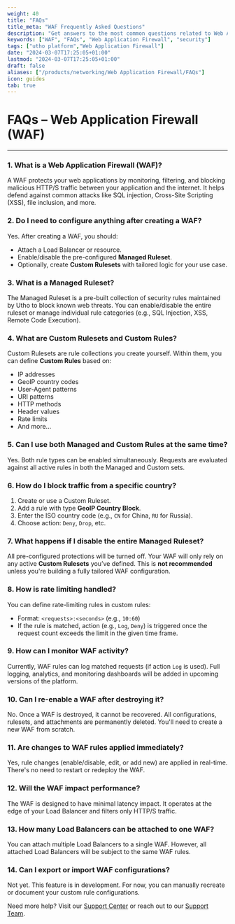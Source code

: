 ```yaml
---
weight: 40
title: "FAQs"
title_meta: "WAF Frequently Asked Questions"
description: "Get answers to the most common questions related to Web Application Firewall (WAF) on Utho Cloud."
keywords: ["WAF", "FAQs", "Web Application Firewall", "security"]
tags: ["utho platform","Web Application Firewall"]
date: "2024-03-07T17:25:05+01:00"
lastmod: "2024-03-07T17:25:05+01:00"
draft: false 
aliases: ["/products/networking/Web Application Firewall/FAQs"]
icon: guides
tab: true
---
```

# **FAQs – Web Application Firewall (WAF)**

---

### **1. What is a Web Application Firewall (WAF)?**

A WAF protects your web applications by monitoring, filtering, and blocking malicious HTTP/S traffic between your application and the internet. It helps defend against common attacks like SQL injection, Cross-Site Scripting (XSS), file inclusion, and more.


### **2. Do I need to configure anything after creating a WAF?**

Yes. After creating a WAF, you should:
- Attach a Load Balancer or resource.
- Enable/disable the pre-configured **Managed Ruleset**.
- Optionally, create **Custom Rulesets** with tailored logic for your use case.


### **3. What is a Managed Ruleset?**

The Managed Ruleset is a pre-built collection of security rules maintained by Utho to block known web threats. You can enable/disable the entire ruleset or manage individual rule categories (e.g., SQL Injection, XSS, Remote Code Execution).


### **4. What are Custom Rulesets and Custom Rules?**

Custom Rulesets are rule collections you create yourself. Within them, you can define **Custom Rules** based on:
- IP addresses
- GeoIP country codes
- User-Agent patterns
- URI patterns
- HTTP methods
- Header values
- Rate limits
- And more...


### **5. Can I use both Managed and Custom Rules at the same time?**

Yes. Both rule types can be enabled simultaneously. Requests are evaluated against all active rules in both the Managed and Custom sets.


### **6. How do I block traffic from a specific country?**

1. Create or use a Custom Ruleset.
2. Add a rule with type **GeoIP Country Block**.
3. Enter the ISO country code (e.g., `CN` for China, `RU` for Russia).
4. Choose action: `Deny`, `Drop`, etc.


### **7. What happens if I disable the entire Managed Ruleset?**

All pre-configured protections will be turned off. Your WAF will only rely on any active **Custom Rulesets** you’ve defined. This is **not recommended** unless you're building a fully tailored WAF configuration.


### **8. How is rate limiting handled?**

You can define rate-limiting rules in custom rules:
- Format: `<requests>:<seconds>` (e.g., `10:60`)
- If the rule is matched, action (e.g., `Log`, `Deny`) is triggered once the request count exceeds the limit in the given time frame.


### **9. How can I monitor WAF activity?**

Currently, WAF rules can log matched requests (if action `Log` is used). Full logging, analytics, and monitoring dashboards will be added in upcoming versions of the platform.


### **10. Can I re-enable a WAF after destroying it?**

No. Once a WAF is destroyed, it cannot be recovered. All configurations, rulesets, and attachments are permanently deleted. You'll need to create a new WAF from scratch.


### **11. Are changes to WAF rules applied immediately?**

Yes, rule changes (enable/disable, edit, or add new) are applied in real-time. There's no need to restart or redeploy the WAF.

### **12. Will the WAF impact performance?**

The WAF is designed to have minimal latency impact. It operates at the edge of your Load Balancer and filters only HTTP/S traffic.


### **13. How many Load Balancers can be attached to one WAF?**

You can attach multiple Load Balancers to a single WAF. However, all attached Load Balancers will be subject to the same WAF rules.


### **14. Can I export or import WAF configurations?**

Not yet. This feature is in development. For now, you can manually recreate or document your custom rule configurations.


Need more help? Visit our [Support Center](https://support.utho.com) or reach out to our [Support Team](mailto:support@utho.com).
